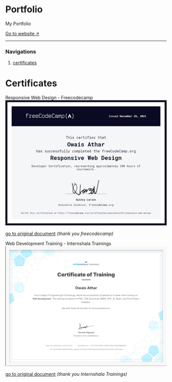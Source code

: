 # Portfolio
My Portfolio

[Go to website ↗️](https://owais28.github.io/Portfolio/)
<hr/>
<h3>Navigations</h3>
<ol>
 <li><a href="#certificates">certificates</a></li>
</ol>

<h1 id="certificates">Certificates</h1>

Responsive Web Design - Freecodecamp
<img  src="certificates/freecodecamp-certificate-RWD.png" alt="responsive web design certificate by freecodecamp"/>

[go to original document](https://www.freecodecamp.org/certification/owaisathar28/responsive-web-design)
_(thank you freecodecamp)_

Web Development Training - Internshala Trainings
<img src="certificates/Web-Development-Traing-InternshalaTrainings.png" alt="web development training certificate by Internshala Trainings"/>

[go to original document](https://trainings.internshala.com/s/v/777417/c8307026t)
_(thank you Internshala Trainings)_
